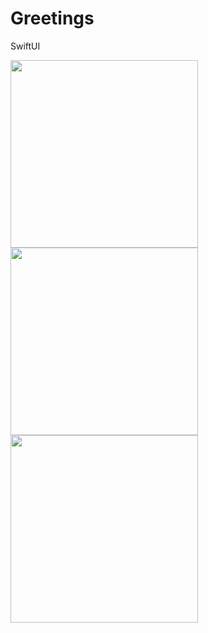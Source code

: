 # Greetings
SwiftUI

<a href="url"><img src="https://user-images.githubusercontent.com/31929901/214002828-ae53c7aa-0988-48d3-99b9-7e5851021bf4.png" align="left" width="300"></a>
<a href="url"><img src="https://user-images.githubusercontent.com/31929901/214002854-700bc085-892e-454c-a972-e7c6bc4a9015.png" align="left" width="300"></a>
<a href="url"><img src="https://user-images.githubusercontent.com/31929901/214002864-58292d63-73c7-44cc-a7b6-ba917ab74ffb.png" align="left" width="300"></a>
